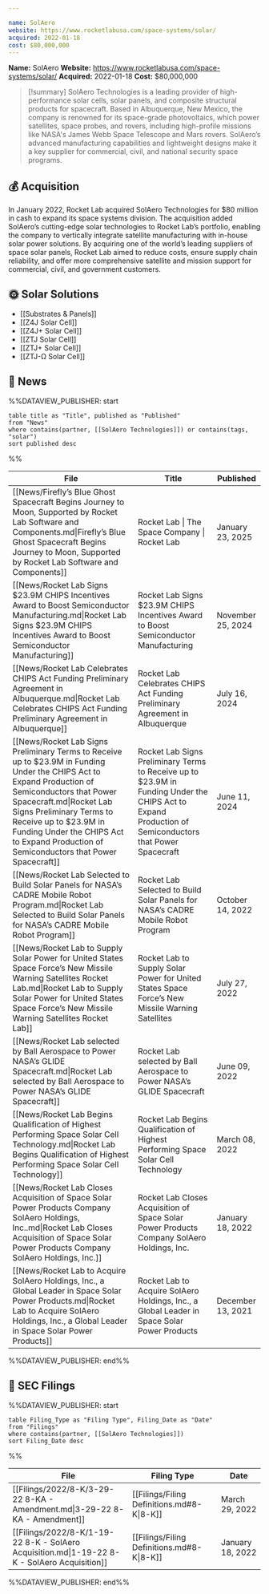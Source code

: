 ```yaml
---

name: SolAero
website: https://www.rocketlabusa.com/space-systems/solar/
acquired: 2022-01-18
cost: $80,000,000
---
```


**Name:** SolAero
**Website:** https://www.rocketlabusa.com/space-systems/solar/
**Acquired:** 2022-01-18
**Cost:** $80,000,000

>[!summary]
SolAero Technologies is a leading provider of high-performance solar cells, solar panels, and composite structural products for spacecraft. Based in Albuquerque, New Mexico, the company is renowned for its space-grade photovoltaics, which power satellites, space probes, and rovers, including high-profile missions like NASA's James Webb Space Telescope and Mars rovers. SolAero’s advanced manufacturing capabilities and lightweight designs make it a key supplier for commercial, civil, and national security space programs.

## 💰 Acquisition

In January 2022, Rocket Lab acquired SolAero Technologies for $80 million in cash to expand its space systems division. The acquisition added SolAero’s cutting-edge solar technologies to Rocket Lab’s portfolio, enabling the company to vertically integrate satellite manufacturing with in-house solar power solutions. By acquiring one of the world’s leading suppliers of space solar panels, Rocket Lab aimed to reduce costs, ensure supply chain reliability, and offer more comprehensive satellite and mission support for commercial, civil, and government customers.

## 🌞 Solar Solutions

- [[Substrates & Panels]]
- [[Z4J Solar Cell]]
- [[Z4J+ Solar Cell]]
- [[ZTJ Solar Cell]]
- [[ZTJ+ Solar Cell]]
- [[ZTJ-Ω Solar Cell]]

## 📰 News
%%DATAVIEW_PUBLISHER: start
```
table title as "Title", published as "Published"
from "News"
where contains(partner, [[SolAero Technologies]]) or contains(tags, "solar")
sort published desc
```
%%

| File                                                                                                                                                                                                                                                                                                                       | Title                                                                                                                                                   | Published         |
| -------------------------------------------------------------------------------------------------------------------------------------------------------------------------------------------------------------------------------------------------------------------------------------------------------------------------- | ------------------------------------------------------------------------------------------------------------------------------------------------------- | ----------------- |
| [[News/Firefly’s Blue Ghost Spacecraft Begins Journey to Moon, Supported by Rocket Lab Software and Components.md\|Firefly’s Blue Ghost Spacecraft Begins Journey to Moon, Supported by Rocket Lab Software and Components]]                                                                                               | Rocket Lab \| The Space Company \| Rocket Lab                                                                                                           | January 23, 2025  |
| [[News/Rocket Lab Signs $23.9M CHIPS Incentives Award to Boost Semiconductor Manufacturing.md\|Rocket Lab Signs $23.9M CHIPS Incentives Award to Boost Semiconductor Manufacturing]]                                                                                                                                       | Rocket Lab Signs $23.9M CHIPS Incentives Award to Boost Semiconductor Manufacturing                                                                     | November 25, 2024 |
| [[News/Rocket Lab Celebrates CHIPS Act Funding Preliminary Agreement in Albuquerque.md\|Rocket Lab Celebrates CHIPS Act Funding Preliminary Agreement in Albuquerque]]                                                                                                                                                     | Rocket Lab Celebrates CHIPS Act Funding Preliminary Agreement in Albuquerque                                                                            | July 16, 2024     |
| [[News/Rocket Lab Signs Preliminary Terms to Receive up to $23.9M in Funding Under the CHIPS Act to Expand Production of Semiconductors that Power Spacecraft.md\|Rocket Lab Signs Preliminary Terms to Receive up to $23.9M in Funding Under the CHIPS Act to Expand Production of Semiconductors that Power Spacecraft]] | Rocket Lab Signs Preliminary Terms to Receive up to $23.9M in Funding Under the CHIPS Act to Expand Production of Semiconductors that Power Spacecraft  | June 11, 2024     |
| [[News/Rocket Lab Selected to Build Solar Panels for NASA’s CADRE Mobile Robot Program.md\|Rocket Lab Selected to Build Solar Panels for NASA’s CADRE Mobile Robot Program]]                                                                                                                                               | Rocket Lab Selected to Build Solar Panels for NASA’s CADRE Mobile Robot Program                                                                         | October 14, 2022  |
| [[News/Rocket Lab to Supply Solar Power for United States Space Force’s New Missile Warning Satellites  Rocket Lab.md\|Rocket Lab to Supply Solar Power for United States Space Force’s New Missile Warning Satellites  Rocket Lab]]                                                                                       | Rocket Lab to Supply Solar Power for United States Space Force’s New Missile Warning Satellites                                                         | July 27, 2022     |
| [[News/Rocket Lab selected by Ball Aerospace to Power NASA’s GLIDE Spacecraft.md\|Rocket Lab selected by Ball Aerospace to Power NASA’s GLIDE Spacecraft]]                                                                                                                                                                 | Rocket Lab selected by Ball Aerospace to Power NASA’s GLIDE Spacecraft                                                                                  | June 09, 2022     |
| [[News/Rocket Lab Begins Qualification of Highest Performing Space Solar Cell Technology.md\|Rocket Lab Begins Qualification of Highest Performing Space Solar Cell Technology]]                                                                                                                                           | Rocket Lab Begins Qualification of Highest Performing Space Solar Cell Technology                                                                       | March 08, 2022    |
| [[News/Rocket Lab Closes Acquisition of Space Solar Power Products Company SolAero Holdings, Inc..md\|Rocket Lab Closes Acquisition of Space Solar Power Products Company SolAero Holdings, Inc.]]                                                                                                                         | Rocket Lab Closes Acquisition of Space Solar Power Products Company SolAero Holdings, Inc.                                                              | January 18, 2022  |
| [[News/Rocket Lab to Acquire SolAero Holdings, Inc., a Global Leader in Space Solar Power Products.md\|Rocket Lab to Acquire SolAero Holdings, Inc., a Global Leader in Space Solar Power Products]]                                                                                                                       | Rocket Lab to Acquire SolAero Holdings, Inc., a Global Leader in Space Solar Power Products                                                             | December 13, 2021 |

%%DATAVIEW_PUBLISHER: end%%

## 💼 **SEC** Filings
%%DATAVIEW_PUBLISHER: start
```
table Filing_Type as "Filing Type", Filing_Date as "Date"
from "Filings"
where contains(partner, [[SolAero Technologies]])
sort Filing_Date desc

```
%%

| File                                                                                         | Filing Type                                | Date             |
| -------------------------------------------------------------------------------------------- | ------------------------------------------ | ---------------- |
| [[Filings/2022/8-K/3-29-22 8-KA - Amendment.md\|3-29-22 8-KA - Amendment]]                   | [[Filings/Filing Definitions.md#8-K\|8-K]] | March 29, 2022   |
| [[Filings/2022/8-K/1-19-22 8-K - SolAero Acquisition.md\|1-19-22 8-K - SolAero Acquisition]] | [[Filings/Filing Definitions.md#8-K\|8-K]] | January 18, 2022 |

%%DATAVIEW_PUBLISHER: end%%